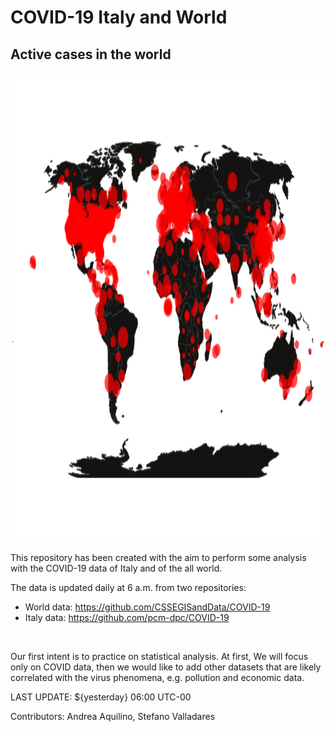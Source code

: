 # COVID-19 Italy and World

## Active cases in the world

<p align="center">
    <img width="1000" height="750" src="results/geo/world_map_2d.png" alt="">
</p>


This repository has been created with the aim to perform some analysis with
the COVID-19 data of Italy and of the all world.

The data is updated daily at 6 a.m. from two repositories:
- World data: https://github.com/CSSEGISandData/COVID-19
- Italy data: https://github.com/pcm-dpc/COVID-19
<br>

Our first intent is to practice on statistical analysis. At first, We will focus
only on COVID data, then we would like to add other datasets that are likely
correlated with the virus phenomena, e.g. pollution and economic data.

LAST UPDATE: ${yesterday} 06:00 UTC-00

Contributors: Andrea Aquilino, Stefano Valladares
